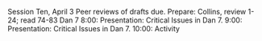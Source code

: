 Session Ten, April 3Peer reviews of drafts due.Prepare:Collins, review 1-24; read 74-83Dan 78:00: Presentation: Critical Issues in Dan 7.9:00: Presentation: Critical Issues in Dan 7.10:00: Activity
